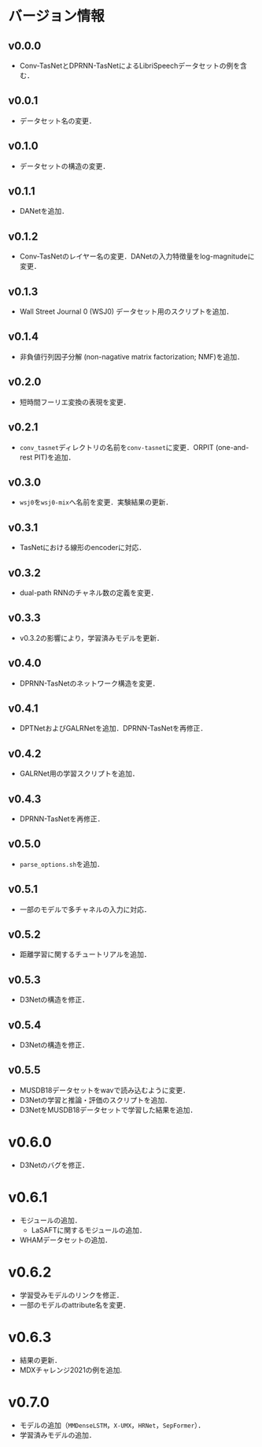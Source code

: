 # バージョン情報
## v0.0.0
- Conv-TasNetとDPRNN-TasNetによるLibriSpeechデータセットの例を含む．

## v0.0.1
- データセット名の変更．

## v0.1.0
- データセットの構造の変更．

## v0.1.1
- DANetを追加．

## v0.1.2
- Conv-TasNetのレイヤー名の変更．DANetの入力特徴量をlog-magnitudeに変更．

## v0.1.3
- Wall Street Journal 0 (WSJ0) データセット用のスクリプトを追加．

## v0.1.4
- 非負値行列因子分解 (non-nagative matrix factorization; NMF)を追加．

## v0.2.0
- 短時間フーリエ変換の表現を変更．

## v0.2.1
- `conv_tasnet`ディレクトリの名前を`conv-tasnet`に変更．ORPIT (one-and-rest PIT)を追加．

## v0.3.0
- `wsj0`を`wsj0-mix`へ名前を変更．実験結果の更新．

## v0.3.1
- TasNetにおける線形のencoderに対応．

## v0.3.2
- dual-path RNNのチャネル数の定義を変更．

## v0.3.3
- v0.3.2の影響により，学習済みモデルを更新．

## v0.4.0
- DPRNN-TasNetのネットワーク構造を変更．

## v0.4.1
- DPTNetおよびGALRNetを追加．DPRNN-TasNetを再修正．

## v0.4.2
- GALRNet用の学習スクリプトを追加．

## v0.4.3
- DPRNN-TasNetを再修正．

## v0.5.0
- `parse_options.sh`を追加．

## v0.5.1
- 一部のモデルで多チャネルの入力に対応．

## v0.5.2
- 距離学習に関するチュートリアルを追加．

## v0.5.3
- D3Netの構造を修正．

## v0.5.4
- D3Netの構造を修正．

## v0.5.5
- MUSDB18データセットをwavで読み込むように変更．
- D3Netの学習と推論・評価のスクリプトを追加．
- D3NetをMUSDB18データセットで学習した結果を追加．

# v0.6.0
- D3Netのバグを修正．

# v0.6.1
- モジュールの追加．
  - LaSAFTに関するモジュールの追加．
- WHAMデータセットの追加．

# v0.6.2
- 学習受みモデルのリンクを修正．
- 一部のモデルのattribute名を変更．

# v0.6.3
- 結果の更新．
- MDXチャレンジ2021の例を追加.

# v0.7.0
- モデルの追加（`MMDenseLSTM`，`X-UMX`，`HRNet`，`SepFormer`）．
- 学習済みモデルの追加．